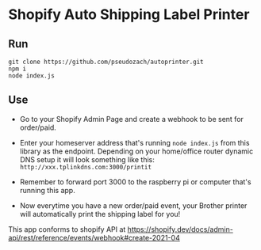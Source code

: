# Shopify Auto Shipping Label Printer
## Run

```
git clone https://github.com/pseudozach/autoprinter.git
npm i
node index.js
```

## Use
* Go to your Shopify Admin Page and create a webhook to be sent for order/paid.
* Enter your homeserver address that's running `node index.js` from this library as the endpoint.
Depending on your home/office router dynamic DNS setup it will look something like this:
`http://xxx.tplinkdns.com:3000/printit`
* Remember to forward port 3000 to the raspberry pi or computer that's running this app.

* Now everytime you have a new order/paid event, your Brother printer will automatically print the shipping label for you!

This app conforms to shopify API at https://shopify.dev/docs/admin-api/rest/reference/events/webhook#create-2021-04